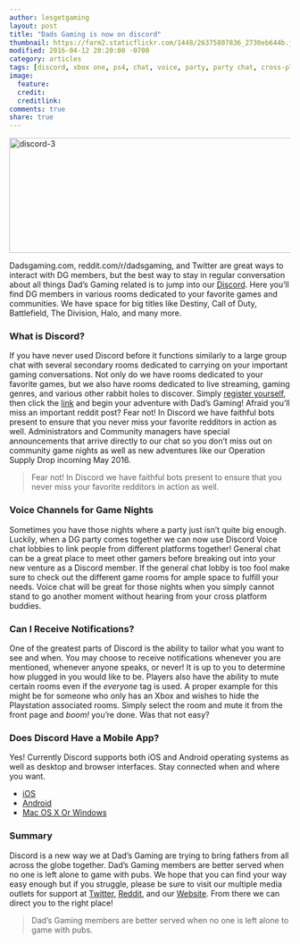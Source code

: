 ```yaml
---
author: lesgetgaming
layout: post
title: "Dads Gaming is now on discord"
thumbnail: https://farm2.staticflickr.com/1448/26375807836_2730eb644b.jpg
modified: 2016-04-12 20:20:00 -0700
category: articles
tags: [discord, xbox one, ps4, chat, voice, party, party chat, cross-platform, mobile, app]
image:
  feature: 
  credit: 
  creditlink: 
comments: true
share: true
---
```



<a data-flickr-embed="true"  href="https://www.flickr.com/photos/126304189@N08/26375665816/in/dateposted-public/" title="discord-3"><img src="https://farm2.staticflickr.com/1491/26375665816_704d5a1200_z.jpg" width="640" height="206" alt="discord-3"></a><script async src="//embedr.flickr.com/assets/client-code.js" charset="utf-8"></script>

Dadsgaming.com, reddit.com/r/dadsgaming, and Twitter are great ways to interact with DG members, but the best way to stay in regular conversation about all things Dad’s Gaming related is to jump into our [Discord](https://discord.gg/0nEWIGLTXsyklVzL). Here you’ll find DG members in various rooms dedicated to your favorite games and communities. We have space for big titles like Destiny, Call of Duty, Battlefield, The Division, Halo, and many more. 

### What is Discord?

If you have never used Discord before it functions similarly to a large group chat with several secondary rooms dedicated to carrying on your important gaming conversations. Not only do we have rooms dedicated to your favorite games, but we also have rooms dedicated to live streaming, gaming genres, and various other rabbit holes to discover. Simply [register yourself](http://dadsgaming.com/register/), then click the [link](https://discord.gg/0nEWIGLTXsyklVzL) and begin your adventure with Dad’s Gaming! Afraid you’ll miss an important reddit post? Fear not! In Discord we have faithful bots present to ensure that you never miss your favorite redditors in action as well. Administrators and Community managers have special announcements that arrive directly to our chat so you don’t miss out on community game nights as well as new adventures like our Operation Supply Drop incoming May 2016. 

>Fear not! In Discord we have faithful bots present to ensure that you never miss your favorite redditors in action as well.

### Voice Channels for Game Nights

Sometimes you have those nights where a party just isn’t quite big enough. Luckily, when a DG party comes together we can now use Discord Voice chat lobbies to link people from different platforms together! General chat can be a great place to meet other gamers before breaking out into your new venture as a Discord member. If the general chat lobby is too fool make sure to check out the different game rooms for ample space to fulfill your needs. Voice chat will be great for those nights when you simply cannot stand to go another moment without hearing from your cross platform buddies.

### Can I Receive Notifications?

One of the greatest parts of Discord is the ability to tailor what you want to see and when. You may choose to receive notifications whenever you are mentioned, whenever anyone speaks, or never! It is up to you to determine how plugged in you would like to be. Players also have the ability to mute certain rooms even if the *everyone* tag is used. A proper example for this might be for someone who only has an Xbox and wishes to hide the Playstation associated rooms. Simply select the room and mute it from the front page and *boom!* you’re done. Was that not easy?

### Does Discord Have a Mobile App?

Yes! Currently Discord supports both iOS and Android operating systems as well as desktop and browser interfaces. Stay connected when and where you want. 

* [iOS](https://itunes.apple.com/us/app/discord-chat-for-gamers/id985746746?mt=8)
* [Android](https://play.google.com/store/apps/details?id=com.discord)
* [Mac OS X Or Windows](https://discordapp.com/apps)

### Summary

Discord is a new way we at Dad’s Gaming are trying to bring fathers from all across the globe together. Dad’s Gaming members are better served when no one is left alone to game with pubs. We hope that you can find your way easy enough but if you struggle, please be sure to visit our multiple media outlets for support at [Twitter](twitter.com/dadgamers), [Reddit](reddit.com/r/dadsgaming), and our [Website](dadsgaming.com). From there we can direct you to the right place!

>Dad’s Gaming members are better served when no one is left alone to game with pubs.
